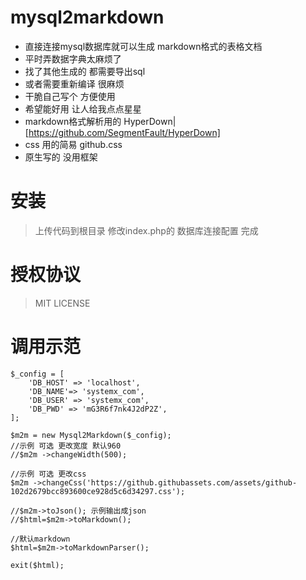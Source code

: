 # mysql2markdown 
- 直接连接mysql数据库就可以生成 markdown格式的表格文档
- 平时弄数据字典太麻烦了
- 找了其他生成的  都需要导出sql
- 或者需要重新编译 很麻烦
- 干脆自己写个 方便使用
- 希望能好用 让人给我点点星星
- markdown格式解析用的 HyperDown|[https://github.com/SegmentFault/HyperDown] 
- css 用的简易 github.css
- 原生写的 没用框架

# 安装


> 上传代码到根目录
> 修改index.php的 数据库连接配置
> 完成


# 授权协议
> MIT LICENSE



# 调用示范

```
$_config = [
    'DB_HOST' => 'localhost',
    'DB_NAME'=> 'systemx_com',
    'DB_USER' => 'systemx_com',
    'DB_PWD' => 'mG3R6f7nk4J2dP2Z',   
];

$m2m = new Mysql2Markdown($_config);
//示例 可选 更改宽度 默认960
//$m2m ->changeWidth(500);

//示例 可选 更改css 
$m2m ->changeCss('https://github.githubassets.com/assets/github-102d2679bcc893600ce928d5c6d34297.css');

//$m2m->toJson(); 示例输出成json
//$html=$m2m->toMarkdown();

//默认markdown
$html=$m2m->toMarkdownParser();

exit($html);
```